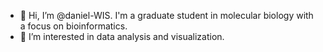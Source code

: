 - 👋 Hi, I’m @daniel-WIS. I'm a graduate student in molecular biology with a focus on bioinformatics.
- 👀 I’m interested in data analysis and visualization.


<!---
daniel-WIS/daniel-WIS is a ✨ special ✨ repository because its `README.md` (this file) appears on your GitHub profile.
You can click the Preview link to take a look at your changes.
--->
